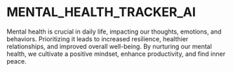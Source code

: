 # MENTAL_HEALTH_TRACKER_AI
Mental health is crucial in daily life, impacting our thoughts, emotions, and behaviors. Prioritizing it leads to increased resilience, healthier relationships, and improved overall well-being. By nurturing our mental health, we cultivate a positive mindset, enhance productivity, and find inner peace.​

​
